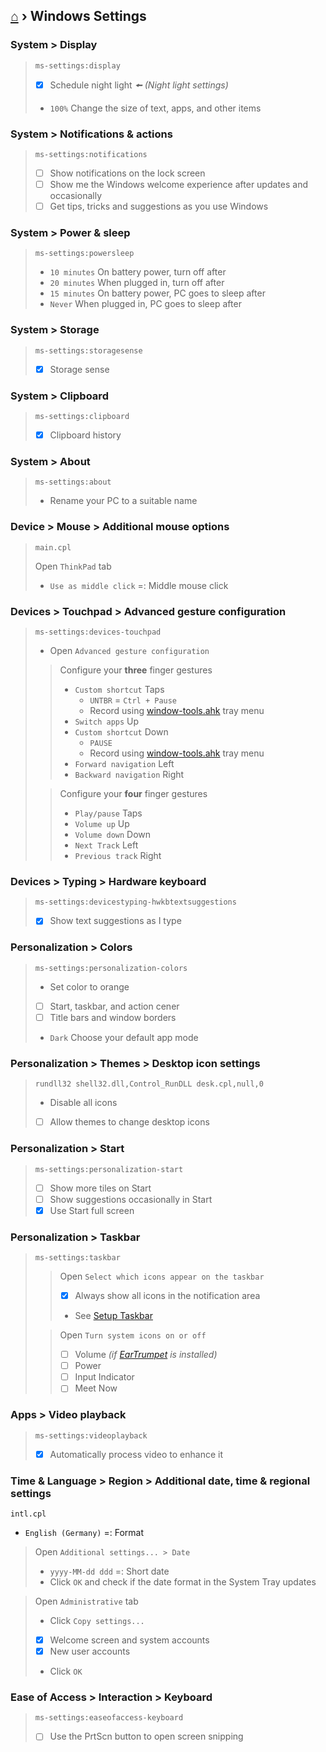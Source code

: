 ## [⌂](README.md) › **Windows Settings**

### System > Display
> ```
> ms-settings:display
> ```
> - [x] Schedule night light _🠘 (Night light settings)_
> - `100%` Change the size of text, apps, and other items

### System > Notif‌ications & actions
> ```
> ms-settings:notifications
> ```
> - [ ] Show notif‌ications on the lock screen
> - [ ] Show me the Windows welcome experience after updates and occasionally
> - [ ] Get tips, tricks and suggestions as you use Windows

### System > Power & sleep
> ```
> ms-settings:powersleep
> ```
> - `10 minutes` On battery power, turn off after
> - `20 minutes` When plugged in, turn off after
> - `15 minutes` On battery power, PC goes to sleep after
> - `Never` When plugged in, PC goes to sleep after

### System > Storage
> ```
> ms-settings:storagesense
> ```
> - [x] Storage sense

### System > Clipboard
> ```
> ms-settings:clipboard
> ```
> - [x] Clipboard history

### System > About
>```
>ms-settings:about
>```
>- Rename your PC to a suitable name

### Device > Mouse > Additional mouse options
> ```
> main.cpl
> ```
> Open `ThinkPad` tab
> - `Use as middle click` =: Middle mouse click

### Devices > Touchpad > Advanced gesture conf‌iguration
> ```
> ms-settings:devices-touchpad
> ```
> - Open `Advanced gesture conf‌iguration`
> 
> > Conf‌igure your **three** f‌inger gestures
> > - `Custom shortcut` Taps
> >   - `UNTBR` = `Ctrl + Pause` 
> >   - Record using [window-tools.ahk](https://github.com/Yetenol/AHK-tools/releases/latest/download/WindowTools.exe) tray menu 
> > - `Switch apps` Up
> > - `Custom shortcut` Down
> >   -  `PAUSE` 
> >   - Record using [window-tools.ahk](https://github.com/Yetenol/AHK-tools/releases/latest/download/WindowTools.exe) tray menu 
> > - `Forward navigation` Left
> > - `Backward navigation` Right
> 
> > Conf‌igure your **four** f‌inger gestures
> > - `Play/pause` Taps
> > - `Volume up` Up
> > - `Volume down` Down
> > - `Next Track` Left
> > - `Previous track` Right

### Devices > Typing > Hardware keyboard
> ```
> ms-settings:devicestyping-hwkbtextsuggestions
> ```
> - [x] Show text suggestions as I type

### Personalization > Colors
> ```
> ms-settings:personalization-colors
> ```
> - Set color to orange
> - [ ] Start, taskbar, and action cener
> - [ ] Title bars and window borders
> - `Dark` Choose your default app mode

### Personalization > Themes > Desktop icon settings
> ```
> rundll32 shell32.dll,Control_RunDLL desk.cpl,null,0
> ```
> - Disable all icons
> - [ ] Allow themes to change desktop icons

### Personalization > Start
> ```
> ms-settings:personalization-start
> ```
> - [ ] Show more tiles on Start
> - [ ] Show suggestions occasionally in Start
> - [x] Use Start full screen

### Personalization > Taskbar
> ```
> ms-settings:taskbar
> ```
> > Open `Select which icons appear on the taskbar`
> > - [x] Always show all icons in the notif‌ication area
> > - See [Setup Taskbar](windows-configs.md#setup-taskbar)
>
> > Open `Turn system icons on or off`
> > - [ ] Volume *(if [EarTrumpet](https://www.microsoft.com/en-us/p/eartrumpet/9nblggh516xp) is installed)*
> > - [ ] Power
> > - [ ] Input Indicator
> > - [ ] Meet Now

### Apps > Video playback
> ```
> ms-settings:videoplayback	
> ```
> - [x] Automatically process video to enhance it

### Time & Language > Region > Additional date, time & regional settings
```
intl.cpl
```
- `English (Germany)` =: Format

> Open `Additional settings... > Date`
> - `yyyy-MM-dd ddd` =: Short date
> - Click `OK` and check if the date format in the System Tray updates

> Open `Administrative` tab
> - Click `Copy settings...`
> - [x] Welcome screen and system accounts
> - [x] New user accounts
> - Click `OK`

### Ease of Access > Interaction > Keyboard
> ```
> ms-settings:easeofaccess-keyboard
> ```
> - [ ] Use the PrtScn button to open screen snipping
